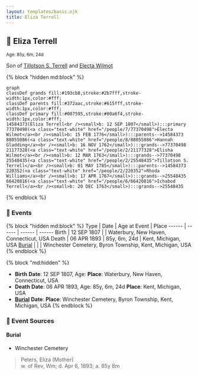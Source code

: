 ```yaml
---
layout: templates/basic.njk
title: Eliza Terrell
---
```

## 🔵 Eliza Terrell
<small>Age: 85y, 6m, 24d</small>

Son of [Tillotson S. Terrell](/people/2/25548435) and [Electa Wilmot](/people/7/77370498)

{% block "hidden md:block" %}
```mermaid
graph
classDef grands fill:#193cb8,stroke:#2b7fff,stroke-width:1px,color:#fff;
classDef parents fill:#372aac,stroke:#615fff,stroke-width:1px,color:#fff;
classDef primary fill:#007595,stroke:#00a6f4,stroke-width:1px,color:#fff;
14584373(Eliza Terrell<br /><small>b: 12 SEP 1807</small>):::primary
77370498(<a class="text-white" href="/people/7/77370498">Electa Wilmot</a><br /><small>b: 15 FEB 1776</small>):::parents-->14584373
88055086(<a class="text-white" href="/people/8/88055086">Hannah Gladding</a><br /><small>b: 16 NOV 1762</small>):::grands-->77370498
21177328(<a class="text-white" href="/people/2/21177328">Elisha Wilmot</a><br /><small>b: 12 MAR 1763</small>):::grands-->77370498
25548435(<a class="text-white" href="/people/2/25548435">Tillotson S. Terrell</a><br /><small>b: 01 MAY 1785</small>):::parents-->14584373
220352(<a class="text-white" href="/people/2/220352">Rhoda Williams</a><br /><small>b: 17 APR 1767</small>):::grands-->25548435
66420816(<a class="text-white" href="/people/6/66420816">Ichabod Terrell</a><br /><small>b: 20 DEC 1763</small>):::grands-->25548435
```
{% endblock %}

### 📆 Events

{% block "hidden md:block" %}
Type | Date | Age at Event | Place
------ | ------ | ------ | ------
Birth | 12 SEP 1807 |  | Waterbury, New Haven, Connecticut, USA
Death | 06 APR 1893 | 85y, 6m, 24d | Kent, Michigan, USA
[Burial](#event-event-4) |  |  | Winchester Cemetery, Byron Township, Kent, Michigan, USA
{% endblock %}

{% block "md:hidden" %}
- **Birth**
**Date**: 12 SEP 1807, Age:
**Place**: Waterbury, New Haven, Connecticut, USA
- **Death**
**Date**: 06 APR 1893, Age: 85y, 6m, 24d
**Place**: Kent, Michigan, USA
- **[Burial](#event-event-4)**
**Date**:
**Place**: Winchester Cemetery, Byron Township, Kent, Michigan, USA
{% endblock %}

### 📰 Event Sources

#### <a id="event-event-4"></a> Burial
* Winchester Cemetery
>   
  > Peters, Eliza (Mother)  
  > w. of Rev, Wm; d. Apr 6, 1893; a. 85y 8m
